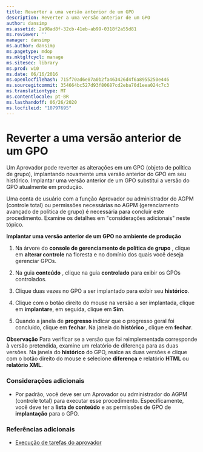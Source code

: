 ```yaml
---
title: Reverter a uma versão anterior de um GPO
description: Reverter a uma versão anterior de um GPO
author: dansimp
ms.assetid: 2a98ad8f-32cb-41eb-ab99-0318f2a55d81
ms.reviewer: ''
manager: dansimp
ms.author: dansimp
ms.pagetype: mdop
ms.mktglfcycl: manage
ms.sitesec: library
ms.prod: w10
ms.date: 06/16/2016
ms.openlocfilehash: 715f70ad6e87a0b2fa463426d4f6a8955250e446
ms.sourcegitcommit: 354664bc527d93f80687cd2eba70d1eea024c7c3
ms.translationtype: MT
ms.contentlocale: pt-BR
ms.lasthandoff: 06/26/2020
ms.locfileid: "10797695"
---
```

# Reverter a uma versão anterior de um GPO


Um Aprovador pode reverter as alterações em um GPO (objeto de política de grupo), implantando novamente uma versão anterior do GPO em seu histórico. Implantar uma versão anterior de um GPO substitui a versão do GPO atualmente em produção.

Uma conta de usuário com a função Aprovador ou administrador do AGPM (controle total) ou permissões necessárias no AGPM (gerenciamento avançado de política de grupo) é necessária para concluir este procedimento. Examine os detalhes em "considerações adicionais" neste tópico.

**Implantar uma versão anterior de um GPO no ambiente de produção**

1.  Na árvore do **console de gerenciamento de política de grupo** , clique em **alterar controle** na floresta e no domínio dos quais você deseja gerenciar GPOs.

2.  Na guia **conteúdo** , clique na guia **controlado** para exibir os GPOs controlados.

3.  Clique duas vezes no GPO a ser implantado para exibir seu **histórico**.

4.  Clique com o botão direito do mouse na versão a ser implantada, clique em **implantar**e, em seguida, clique em **Sim**.

5.  Quando a janela de **progresso** indicar que o progresso geral foi concluído, clique em **fechar**. Na janela do **histórico** , clique em **fechar**.

**Observação**  Para verificar se a versão que foi reimplementada corresponde à versão pretendida, examine um relatório de diferença para as duas versões. Na janela do **histórico** do GPO, realce as duas versões e clique com o botão direito do mouse e selecione **diferença** e relatório **HTML** ou **relatório XML**.

 

### Considerações adicionais

-   Por padrão, você deve ser um Aprovador ou administrador do AGPM (controle total) para executar esse procedimento. Especificamente, você deve ter a **lista de conteúdo** e as permissões de GPO de **implantação** para o GPO.

### Referências adicionais

-   [Execução de tarefas do aprovador](performing-approver-tasks-agpm30ops.md)

 

 





